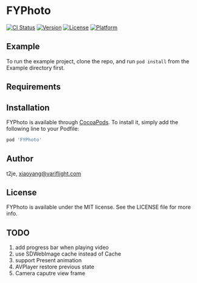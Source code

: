 # FYPhoto

[![CI Status](https://img.shields.io/travis/t2je/FYPhoto.svg?style=flat)](https://travis-ci.org/t2je/FYPhoto)
[![Version](https://img.shields.io/cocoapods/v/FYPhoto.svg?style=flat)](https://cocoapods.org/pods/FYPhoto)
[![License](https://img.shields.io/cocoapods/l/FYPhoto.svg?style=flat)](https://cocoapods.org/pods/FYPhoto)
[![Platform](https://img.shields.io/cocoapods/p/FYPhoto.svg?style=flat)](https://cocoapods.org/pods/FYPhoto)

## Example

To run the example project, clone the repo, and run `pod install` from the Example directory first.

## Requirements

## Installation

FYPhoto is available through [CocoaPods](https://cocoapods.org). To install
it, simply add the following line to your Podfile:

```ruby
pod 'FYPhoto'
```

## Author

t2je, xiaoyang@variflight.com

## License

FYPhoto is available under the MIT license. See the LICENSE file for more info.

## TODO

1. add progress bar when playing video
2. use SDWebImage cache instead of Cache
3. support Present animation
4. AVPlayer restore previous state
5. Camera caputre view frame
